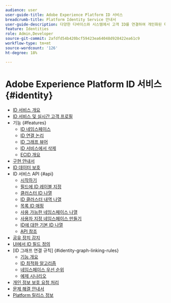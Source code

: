 ```yaml
---
audience: user
user-guide-title: Adobe Experience Platform ID 서비스
breadcrumb-title: Platform Identity Service 안내서
user-guide-description: 다양한 디바이스와 시스템에서 고객 ID를 연결하여 개인화된 디지털 경험을 전달할 수 있습니다.
feature: Identities
role: Admin,Developer
source-git-commit: 2afdfd54b420bcf59423ea64048d928422ea61c9
workflow-type: tm+mt
source-wordcount: '126'
ht-degree: 18%

---
```



# Adobe Experience Platform ID 서비스 {#identity}

- [ID 서비스 개요](home.md)
- [ID 서비스 및 실시간 고객 프로필](identity-and-profile.md)
- 기능 {#features}
   - [ID 네임스페이스](./features/namespaces.md)
   - [ID 연결 논리](./features/identity-linking-logic.md)
   - [ID 그래프 뷰어](./features/identity-graph-viewer.md)
   - [ID 서비스에서 삭제](./features/deletion.md)
   - [ECID 개요](./features/ecid.md)
- [구현 안내서](implementation.md)
- [ID 데이터 보호](guardrails.md)
- ID 서비스 API {#api}
   - [시작하기](api/getting-started.md)
   - [필드에 ID 레이블 지정](api/label-identities.md)
   - [클러스터 ID 나열](api/list-cluster-identites.md)
   - [ID 클러스터 내역 나열](api/list-cluster-history.md)
   - [목록 ID 매핑](api/list-identity-mappings.md)
   - [사용 가능한 네임스페이스 나열](api/list-namespaces.md)
   - [사용자 지정 네임스페이스 만들기](api/create-custom-namespace.md)
   - [ID에 대한 기본 ID 나열](api/list-native-id.md)
   - [API 참조](https://www.adobe.io/experience-platform-apis/references/identity-service)
- [공유 장치 감지](shared-device-detection.md)
- [UI에서 ID 필드 정의](label-identities.md)
- [ID 그래프 연결 규칙] {#identity-graph-linking-rules}
   - [기능 개요](./identity-graph-linking-rules/overview.md)
   - [ID 최적화 알고리즘](./identity-graph-linking-rules/identity-optimization-algorithm.md)
   - [네임스페이스 우선 순위](./identity-graph-linking-rules/namespace-priority.md)
   - [예제 시나리오](./identity-graph-linking-rules/example-scenarios.md)
- [개인 정보 보호 요청 처리](privacy.md)
- [문제 해결 안내서](troubleshooting-guide.md)
- [Platform 릴리스 정보](https://experienceleague.adobe.com/ko/docs/experience-platform/release-notes/latest)